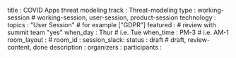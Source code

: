 title        : COVID Apps threat modeling
track        : Threat-modeling
type         : working-session      # working-session, user-session, product-session
technology   :
topics       : "User Session"                   # for example ["GDPR"]
featured     :                    # review with summit team "yes"
when_day     : Thur                   # i.e.    Tue
when_time    : PM-3                   # i.e.    AM-1
room_layout  :                    #
room_id      :
session_slack: 
status       : draft              # draft, review-content, done
description  :
organizers   :
participants :

<!--(add intro)

## WHY

(...)

## What

(...)

## Outcomes

(...)

## References

(...)


## Previous-->
